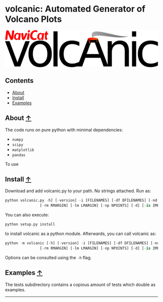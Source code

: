 volcanic: Automated Generator of Volcano Plots
==============================================

![volcanic logo](./images/volcanic_logo.png)

## Contents
* [About](#about-)
* [Install](#install-)
* [Examples](#examples-)

## About [↑](#about)

The code runs on pure python with minimal dependencies: 
- `numpy`
- `scipy`
- `matplotlib`
- `pandas`

To use

## Install [↑](#install)

Download and add volcanic.py to your path. No strings attached. Run as:

```python
python volcanic.py -h] [-version] -i [FILENAMES] [-df DFILENAMES] [-nd ND] [-v VERB] [-r RUNMODE] [-lsfer | -thermo | -kinetic | -es | -tof | -all] [-T TEMP] [-pm PLOTMODE] [-ic IC] [-fc FC]
                [-rm RMARGIN] [-lm LMARGIN] [-np NPOINTS] [-d] [-is IMPUTER_STRAT] [-refill]
```

You can also execute:

```python 
python setup.py install
```

to install volcanic as a python module. Afterwards, you can call volcanic as:

```python 
python -m volcanic [-h] [-version] -i [FILENAMES] [-df DFILENAMES] [-nd ND] [-v VERB] [-r RUNMODE] [-lsfer | -thermo | -kinetic | -es | -tof | -all] [-T TEMP] [-pm PLOTMODE] [-ic IC] [-fc FC]
                [-rm RMARGIN] [-lm LMARGIN] [-np NPOINTS] [-d] [-is IMPUTER_STRAT] [-refill]
```

Options can be consulted using the `-h` flag.

## Examples [↑](#examples)

The tests subdirectory contains a copious amount of tests which double as examples.

---



